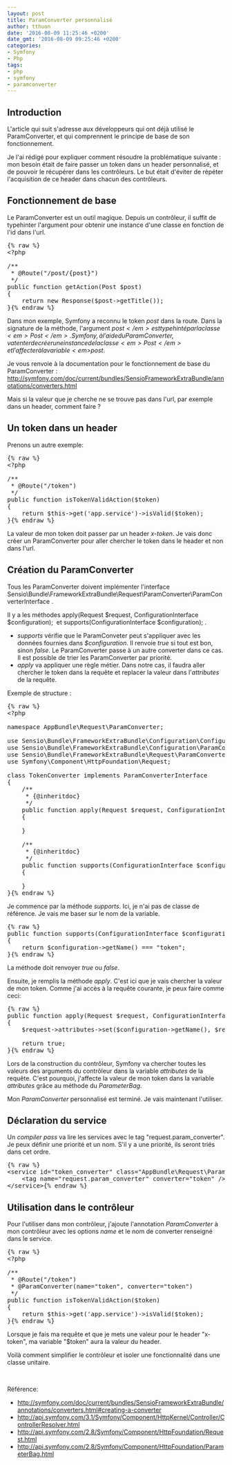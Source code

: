 ```yaml
---
layout: post
title: ParamConverter personnalisé
author: tthuon
date: '2016-08-09 11:25:46 +0200'
date_gmt: '2016-08-09 09:25:46 +0200'
categories:
- Symfony
- Php
tags:
- php
- symfony
- paramconverter
---
```


## Introduction
L'article qui suit s'adresse aux développeurs qui ont déjà utilisé le ParamConverter, et qui comprennent le principe de base de son fonctionnement.

Je l'ai rédigé pour expliquer comment résoudre la problématique suivante : mon besoin était de faire passer un token dans un header personnalisé, et de pouvoir le récupérer dans les contrôleurs. Le but était d'éviter de répéter l'acquisition de ce header dans chacun des contrôleurs.

## Fonctionnement de base
Le ParamConverter est un outil magique. Depuis un contrôleur, il suffit de typehinter l'argument pour obtenir une instance d'une classe en fonction de l'id dans l'url.

<pre class="lang:php decode:true">
{% raw %}
&lt;?php

/**
 * @Route("/post/{post}")
 */
public function getAction(Post $post)
{
    return new Response($post-&gt;getTitle());
}{% endraw %}
</pre>

Dans mon exemple, Symfony a reconnu le token <em>post</em> dans la route. Dans la signature de la méthode, l'argument <em>$post</em> est typehinté par la classe <em>Post</em>. Symfony, à l'aide du ParamConverter, va tenter de créer une instance de la classe <em>Post</em> et l'affecter à la variable <em>$post</em>.

Je vous renvoie à la documentation pour le fonctionnement de base du ParamConverter : <a href="http://symfony.com/doc/current/bundles/SensioFrameworkExtraBundle/annotations/converters.html">http://symfony.com/doc/current/bundles/SensioFrameworkExtraBundle/annotations/converters.html</a>

Mais si la valeur que je cherche ne se trouve pas dans l'url, par exemple dans un header, comment faire ?

## Un token dans un header
Prenons un autre exemple:

<pre class="lang:php decode:true">
{% raw %}
&lt;?php

/**
 * @Route("/token")
 */
public function isTokenValidAction($token)
{
    return $this-&gt;get('app.service')-&gt;isValid($token);
}{% endraw %}
</pre>

La valeur de mon token doit passer par un header <em>x-token</em>. Je vais donc créer un ParamConverter pour aller chercher le token dans le header et non dans l'url.

## Création du ParamConverter
Tous les ParamConverter doivent implémenter l'interface <span class="lang:php decode:true crayon-inline">Sensio\Bundle\FrameworkExtraBundle\Request\ParamConverter\ParamConverterInterface</span> .

Il y a les méthodes <span class="lang:php decode:true crayon-inline ">apply(Request $request, ConfigurationInterface $configuration);</span>  et <span class="lang:php decode:true crayon-inline ">supports(ConfigurationInterface $configuration);</span> .

<ul>
<li><em>supports</em> vérifie que le ParamConveter peut s'appliquer avec les données fournies dans <em>$configuration</em>. Il renvoie <em>true</em> si tout est bon, sinon <em>false</em>. Le ParamConverter passe à un autre converter dans ce cas. Il est possible de trier les ParamConverter par priorité.</li>
<li><em>apply </em>va appliquer une règle métier. Dans notre cas, il faudra aller chercher le token dans la requête et replacer la valeur dans l'<em>attributes</em> de la requête.</li>
</ul>
Exemple de structure :

<pre class="lang:php decode:true">
{% raw %}
&lt;?php

namespace AppBundle\Request\ParamConverter;

use Sensio\Bundle\FrameworkExtraBundle\Configuration\ConfigurationInterface;
use Sensio\Bundle\FrameworkExtraBundle\Configuration\ParamConverter;
use Sensio\Bundle\FrameworkExtraBundle\Request\ParamConverter\ParamConverterInterface;
use Symfony\Component\HttpFoundation\Request;

class TokenConverter implements ParamConverterInterface
{
    /**
     * {@inheritdoc}
     */
    public function apply(Request $request, ConfigurationInterface $configuration)
    {

    }

    /**
     * {@inheritdoc}
     */
    public function supports(ConfigurationInterface $configuration)
    {

    }
}{% endraw %}
</pre>

Je commence par la méthode <em>supports. </em>Ici, je n'ai pas de classe de référence. Je vais me baser sur le nom de la variable.

<pre class="lang:php decode:true ">
{% raw %}
public function supports(ConfigurationInterface $configuration)
{
    return $configuration-&gt;getName() === "token";
}{% endraw %}
</pre>

La méthode doit renvoyer <em>true</em> ou <em>false</em>.

Ensuite, je remplis la méthode <em>apply</em>. C'est ici que je vais chercher la valeur de mon token. Comme j'ai accès à la requête courante, je peux faire comme ceci:

<pre class="lang:php decode:true">
{% raw %}
public function apply(Request $request, ConfigurationInterface $configuration)
{
    $request-&gt;attributes-&gt;set($configuration-&gt;getName(), $request-&gt;headers-&gt;get('x-token'));

    return true;
}{% endraw %}
</pre>

Lors de la construction du contrôleur, Symfony va chercher toutes les valeurs des arguments du contrôleur dans la variable <em>attributes </em>de la requête. C'est pourquoi, j'affecte la valeur de mon token dans la variable <em>attributes </em>grâce au méthode du <em>ParameterBag</em>.

Mon <em>ParamConverter</em> personnalisé est terminé. Je vais maintenant l'utiliser.

## Déclaration du service
Un <em>compiler pass</em> va lire les services avec le tag "request.param_converter". Je peux définir une priorité et un nom. S'il y a une priorité, ils seront triés dans cet ordre.

<pre class="lang:xhtml decode:true ">
{% raw %}
&lt;service id="token_converter" class="AppBundle\Request\ParamConverter\CrmTokenConverter"&gt;
    &lt;tag name="request.param_converter" converter="token" /&gt;
&lt;/service&gt;{% endraw %}
</pre>

## Utilisation dans le contrôleur
Pour l'utiliser dans mon contrôleur, j'ajoute l'annotation <em>ParamConverter </em>à mon contrôleur avec les options <em>name </em>et le nom de converter renseigné dans le service.

<pre class="lang:php decode:true">
{% raw %}
&lt;?php

/**
 * @Route("/token")
 * @ParamConverter(name="token", converter="token")
 */
public function isTokenValidAction($token)
{
    return $this-&gt;get('app.service')-&gt;isValid($token);
}{% endraw %}
</pre>

Lorsque je fais ma requête et que je mets une valeur pour le header "x-token", ma variable "$token" aura la valeur du header.

Voilà comment simplifier le contrôleur et isoler une fonctionnalité dans une classe unitaire.

&nbsp;

Référence:

<ul>
<li><a href="http://symfony.com/doc/current/bundles/SensioFrameworkExtraBundle/annotations/converters.html#creating-a-converter">http://symfony.com/doc/current/bundles/SensioFrameworkExtraBundle/annotations/converters.html#creating-a-converter</a></li>
<li><a href="http://api.symfony.com/3.1/Symfony/Component/HttpKernel/Controller/ControllerResolver.html">http://api.symfony.com/3.1/Symfony/Component/HttpKernel/Controller/ControllerResolver.html</a></li>
<li><a href="http://api.symfony.com/2.8/Symfony/Component/HttpFoundation/Request.html">http://api.symfony.com/2.8/Symfony/Component/HttpFoundation/Request.html</a></li>
<li><a href="http://api.symfony.com/2.8/Symfony/Component/HttpFoundation/ParameterBag.html">http://api.symfony.com/2.8/Symfony/Component/HttpFoundation/ParameterBag.html</a></li>
</ul>

